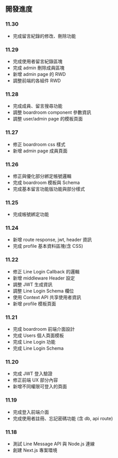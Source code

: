 ## 開發進度

### 11.30

- 完成留言紀錄的修改、刪除功能

### 11.29

- 完成使用者留言紀錄區塊
- 完成 admin 刪除成員區塊
- 新增 admin page 的 RWD
- 調整前端的各組件 RWD

### 11.28

- 完成成員、留言搜尋功能
- 調整 boardroom component 參數資訊
- 調整 user/admin page 的模板頁面

### 11.27

- 修正 boardroom css 樣式
- 新增 admin page 成員頁面

### 11.26

- 修正與優化部分綁定帳號邏輯
- 完成 boardroom 模板與 Schema
- 完成基本留言功能版功能與部分樣式

### 11.25

- 完成帳號綁定功能

### 11.24

- 新增 route response, jwt, header 資訊
- 完成 profile 基本資料區塊(含 CSS)

### 11.22

- 修正 Line Login Callback 的邏輯
- 新增 middleware Header 設定
- 調整 JWT 生成資訊
- 調整 Line Login Schema 欄位
- 使用 Context API 共享使用者資訊
- 新增 profile 模板頁面

### 11.21

- 完成 boardroom 前端介面設計
- 完成 Users 個人頁面模板
- 完成 Line Login 功能
- 完成 Line Login Schema

### 11.20

- 完成 JWT 登入驗證
- 修正前端 UX 部分內容
- 新增不同權限可登入的頁面

### 11.19

- 完成登入前端介面
- 完成使用者註冊、忘記密碼功能 (含 db, api route)

### 11.18

- 測試 Line Message API 與 Node.js 連線
- 創建 Next.js 專案環境
